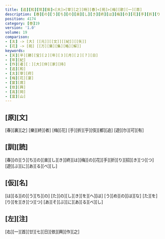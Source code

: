 ```yaml
---
title: [追][和][筑][紫]<[大]>[宰][之][時][春]<[苑]>[梅][歌][一][首]
description: [春][の][う][ち][の][楽][し][き][終][は][梅][の][花][手][折][り][招][き][つ][つ][遊][ぶ][に][あ][る][べ][し]
position: 4174
category: [巻]19
version: '1.0'
volume: 19
comparison:
- [太] -> [大] [[元]][[文]][[紀]][[矢]]
- [花] -> [苑] [[万][葉][集][略][解]]
keywords:
- [天][平][勝][宝][２][年][３][月][２][７][日]
- [年][紀]
- [作][者][：][大][伴][家][持]
- [追][和]
- [太][宰][府]
- [梅][花][宴]
- [宴][席]
- [依][興]
- [高][岡]
- [富][山]
---
```


## [原][文]

[春][裏][之] [樂][終][者] [梅][花] [手][折][乎][伎][都][追] [遊][尓][可][有]

## [訓][読]

[春][の][う][ち][の][楽][し][き][終][は][梅][の][花][手][折][り][招][き][つ][つ][遊][ぶ][に][あ][る][べ][し]

## [仮][名]

[は][る][の][う][ち][の] [た][の][し][き][を][へ][は] [う][め][の][は][な] [た][を][り][を][き][つ][つ] [あ][そ][ぶ][に][あ][る][べ][し]

## [左][注]

[右][一][首][廿][七][日][依][興][作][之]
